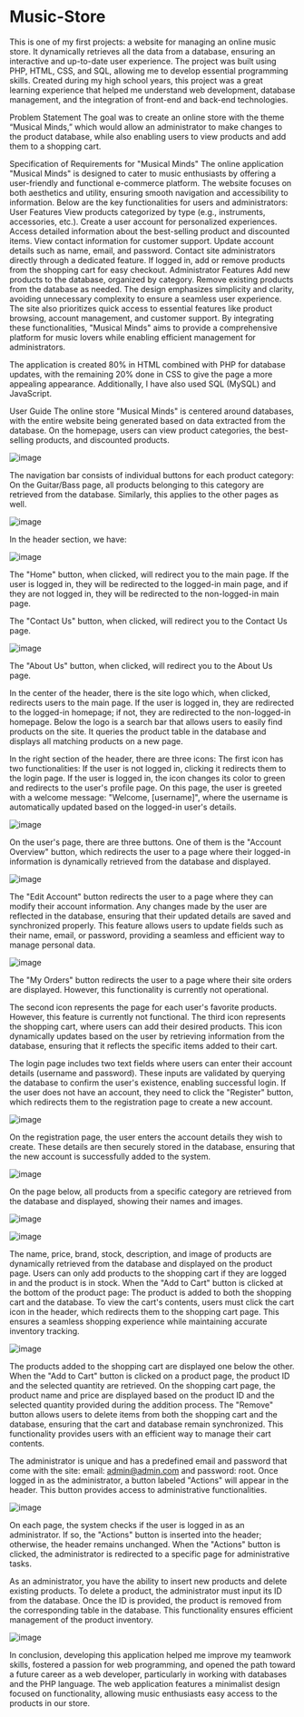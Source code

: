 # Music-Store
This is one of my first projects: a website for managing an online music store. It dynamically retrieves all the data from a database, ensuring an interactive and up-to-date user experience. The project was built using PHP, HTML, CSS, and SQL, allowing me to develop essential programming skills. Created during my high school years, this project was a great learning experience that helped me understand web development, database management, and the integration of front-end and back-end technologies.

Problem Statement
The goal was to create an online store with the theme “Musical Minds,” which would allow an administrator to make changes to the product database, while also enabling users to view products and add them to a shopping cart.

Specification of Requirements for "Musical Minds"
The online application "Musical Minds" is designed to cater to music enthusiasts by offering a user-friendly and functional e-commerce platform. The website focuses on both aesthetics and utility, ensuring smooth navigation and accessibility to information. Below are the key functionalities for users and administrators:
User Features
View products categorized by type (e.g., instruments, accessories, etc.).
Create a user account for personalized experiences.
Access detailed information about the best-selling product and discounted items.
View contact information for customer support.
Update account details such as name, email, and password.
Contact site administrators directly through a dedicated feature.
If logged in, add or remove products from the shopping cart for easy checkout.
Administrator Features
Add new products to the database, organized by category.
Remove existing products from the database as needed.
The design emphasizes simplicity and clarity, avoiding unnecessary complexity to ensure a seamless user experience. The site also prioritizes quick access to essential features like product browsing, account management, and customer support. By integrating these functionalities, "Musical Minds" aims to provide a comprehensive platform for music lovers while enabling efficient management for administrators.

The application is created 80% in HTML combined with PHP for database updates, with the remaining 20% done in CSS to give the page a more appealing appearance. Additionally, I have also used SQL (MySQL) and JavaScript.

User Guide
The online store "Musical Minds" is centered around databases, with the entire website being generated based on data extracted from the database.
On the homepage, users can view product categories, the best-selling products, and discounted products.

![image](https://github.com/user-attachments/assets/7abab036-f68c-416f-b552-de2ee8403e9d)

The navigation bar consists of individual buttons for each product category:
On the Guitar/Bass page, all products belonging to this category are retrieved from the database.
Similarly, this applies to the other pages as well.

![image](https://github.com/user-attachments/assets/a9226efe-3d64-4421-a28d-b4af169ff4e5)

In the header section, we have:

![image](https://github.com/user-attachments/assets/23698972-2a63-4176-9b25-8edbaf357b24)

The "Home" button, when clicked, will redirect you to the main page. If the user is logged in, they will be redirected to the logged-in main page, and if they are not logged in, they will be redirected to the non-logged-in main page.

The "Contact Us" button, when clicked, will redirect you to the Contact Us page.

![image](https://github.com/user-attachments/assets/92b77162-455a-421b-94e4-ce21e5804116)

The "About Us" button, when clicked, will redirect you to the About Us page.

In the center of the header, there is the site logo which, when clicked, redirects users to the main page. If the user is logged in, they are redirected to the logged-in homepage; if not, they are redirected to the non-logged-in homepage.
Below the logo is a search bar that allows users to easily find products on the site. It queries the product table in the database and displays all matching products on a new page.

In the right section of the header, there are three icons:
The first icon has two functionalities:
If the user is not logged in, clicking it redirects them to the login page.
If the user is logged in, the icon changes its color to green and redirects to the user's profile page. On this page, the user is greeted with a welcome message: "Welcome, [username]", where the username is automatically updated based on the logged-in user's details.

![image](https://github.com/user-attachments/assets/e01a997b-2bf6-436e-8f3e-2d1aaf8814b9)

On the user's page, there are three buttons. One of them is the "Account Overview" button, which redirects the user to a page where their logged-in information is dynamically retrieved from the database and displayed.

![image](https://github.com/user-attachments/assets/264df760-8eb0-494f-bc82-0ae2fdc20ed9)

The "Edit Account" button redirects the user to a page where they can modify their account information. Any changes made by the user are reflected in the database, ensuring that their updated details are saved and synchronized properly. This feature allows users to update fields such as their name, email, or password, providing a seamless and efficient way to manage personal data.

![image](https://github.com/user-attachments/assets/62513e19-1d39-44ec-97fa-cf5062ae5a63)

The "My Orders" button redirects the user to a page where their site orders are displayed. However, this functionality is currently not operational.

The second icon represents the page for each user's favorite products. However, this feature is currently not functional.
The third icon represents the shopping cart, where users can add their desired products. This icon dynamically updates based on the user by retrieving information from the database, ensuring that it reflects the specific items added to their cart.

The login page includes two text fields where users can enter their account details (username and password). These inputs are validated by querying the database to confirm the user's existence, enabling successful login.
If the user does not have an account, they need to click the "Register" button, which redirects them to the registration page to create a new account.

![image](https://github.com/user-attachments/assets/6b563638-69ba-4c90-b063-39f2c7ce9b0d)

On the registration page, the user enters the account details they wish to create. These details are then securely stored in the database, ensuring that the new account is successfully added to the system.

![image](https://github.com/user-attachments/assets/1dacce06-e03d-42f3-9c68-e7f086a8484f)

On the page below, all products from a specific category are retrieved from the database and displayed, showing their names and images.

![image](https://github.com/user-attachments/assets/79a74f62-6cb6-45bf-9fae-7ec2ef14f333)

![image](https://github.com/user-attachments/assets/e758be86-79a7-44fd-a1e6-2ba987b381ec)

The name, price, brand, stock, description, and image of products are dynamically retrieved from the database and displayed on the product page. Users can only add products to the shopping cart if they are logged in and the product is in stock.
When the "Add to Cart" button is clicked at the bottom of the product page:
The product is added to both the shopping cart and the database.
To view the cart's contents, users must click the cart icon in the header, which redirects them to the shopping cart page.
This ensures a seamless shopping experience while maintaining accurate inventory tracking.

![image](https://github.com/user-attachments/assets/cf11a74e-b40a-4943-9e9d-eb5dfa4c31b6)

The products added to the shopping cart are displayed one below the other. When the "Add to Cart" button is clicked on a product page, the product ID and the selected quantity are retrieved. On the shopping cart page, the product name and price are displayed based on the product ID and the selected quantity provided during the addition process.
The "Remove" button allows users to delete items from both the shopping cart and the database, ensuring that the cart and database remain synchronized. This functionality provides users with an efficient way to manage their cart contents.

The administrator is unique and has a predefined email and password that come with the site: email: admin@admin.com and password: root. Once logged in as the administrator, a button labeled "Actions" will appear in the header. This button provides access to administrative functionalities.

![image](https://github.com/user-attachments/assets/a137f27b-1798-4c69-be64-9cadce9b4d6c)

On each page, the system checks if the user is logged in as an administrator. If so, the "Actions" button is inserted into the header; otherwise, the header remains unchanged. When the "Actions" button is clicked, the administrator is redirected to a specific page for administrative tasks.

As an administrator, you have the ability to insert new products and delete existing products. To delete a product, the administrator must input its ID from the database. Once the ID is provided, the product is removed from the corresponding table in the database. This functionality ensures efficient management of the product inventory.

![image](https://github.com/user-attachments/assets/0ff2521e-6a1f-448b-8285-3d05744b8e6b)

In conclusion, developing this application helped me improve my teamwork skills, fostered a passion for web programming, and opened the path toward a future career as a web developer, particularly in working with databases and the PHP language.
The web application features a minimalist design focused on functionality, allowing music enthusiasts easy access to the products in our store.







